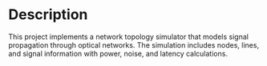 
# Description
This project implements a network topology simulator that models signal propagation through optical networks. The simulation includes nodes, lines, and signal information with power, noise, and latency calculations.
